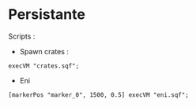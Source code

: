 # Persistante

Scripts :

* Spawn crates :

```sqf
execVM "crates.sqf";
```

* Eni

```sqf
[markerPos "marker_0", 1500, 0.5] execVM "eni.sqf";
```
